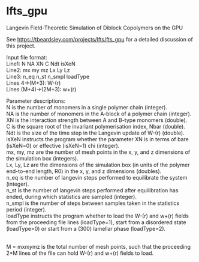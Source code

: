 # lfts_gpu
Langevin Field-Theoretic Simulation of Diblock Copolymers on the GPU

See https://tbeardsley.com/projects/lfts/fts_gpu for a detailed discussion of this project.

Input file format:<br>
Line1: N NA XN C Ndt isXeN<br>
Line2: mx my mz Lx Ly Lz<br>
Line3: n_eq n_st n_smpl loadType<br>
Lines 4->(M+3): W-(r)<br>
Lines (M+4)->(2M+3): w+(r)<br>

Parameter descriptions:<br>
N is the number of monomers in a single polymer chain (integer).<br>
NA is the number of monomers in the A-block of a polymer chain (integer).<br>
XN is the interaction strength between A and B-type monomers (double).<br>
C is the square root of the invariant polymerisation index, Nbar (double).<br>
Ndt is the size of the time step in the Langevin update of W-(r) (double).<br>
isXeN instructs the program whether the parameter XN is in terms of bare (isXeN=0) or effective (isXeN=1) chi (integer).<br>
mx, my, mz are the number of mesh points in the x, y, and z dimensions of the simulation box (integers).<br>
Lx, Ly, Lz are the dimensions of the simulation box (in units of the polymer end-to-end length, R0) in the x, y, and z dimensions (doubles).<br>
n_eq is the number of langevin steps performed to equilibrate the system (integer).<br>
n_st is the number of langevin steps performed after equilibration has ended, during which statistics are sampled (integer).<br>
n_smpl is the number of steps between samples taken in the statistics period (integer).<br>
loadType instructs the program whether to load the W-(r) and w+(r) fields from the proceeding file lines (loadType=1), start from a disordered state (loadType=0) or start from a (300) lamellar phase (loadType=2).<br><br>

M = mx*my*mz is the total number of mesh points, such that the proceeding 2*M lines of the file can hold W-(r) and w+(r) fields to load.

